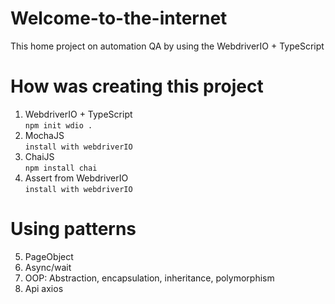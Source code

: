 # Welcome-to-the-internet
This home project on automation QA by using the WebdriverIO + TypeScript

# How was creating this project
1. WebdriverIO + TypeScript   
  ```npm init wdio .```
2. MochaJS                    
 ```install with webdriverIO``` 
3. ChaiJS                      
 ```npm install chai```
4. Assert from WebdriverIO      
```install with webdriverIO``` 

# Using patterns
5. PageObject
6. Async/wait
7. OOP: Abstraction, encapsulation, inheritance, polymorphism
8. Api axios